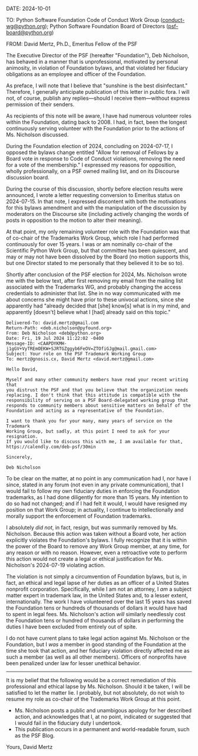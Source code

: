 DATE: 2024-10-01

TO:
Python Software Foundation Code of Conduct Work Group (conduct-wg@python.org);
Python Software Foundation Board of Directors (psf-board@python.org)

FROM:
David Mertz, Ph.D., Emeritus Fellow of the PSF

The Executive Director of the PSF (hereafter "Foundation"), Deb Nicholson, has
behaved in a manner that is unprofessional, motivated by personal animosity,
in violation of Foundation bylaws, and that violated her fiduciary obligations
as an employee and officer of the Foundation.

As preface, I will note that I believe that "sunshine is the best
disinfectant."  Therefore, I generally anticipate publication of this letter
in public fora.  I will not, of course, publish any replies—should I receive
them—without express permission of their senders.

As recipients of this note will be aware, I have had numerous volunteer roles
within the Foundation, dating back to 2008.  I had, in fact, been the longest
continuously serving volunteer with the Foundation prior to the actions
of Ms. Nicholson discussed.

During the Foundation election of 2024, concluding on 2024-07-17, I opposed
the bylaws change entitled "Allow for removal of Fellows by a Board vote in
response to Code of Conduct violations, removing the need for a vote of the
membership."  I expressed my reasons for opposition, wholly professionally, on
a PSF owned mailing list, and on its Discourse discussion board.

During the course of this discussion, shortly before election results were
announced, I wrote a letter requesting conversion to Emeritus status on
2024-07-15. In that note, I expressed discontent with both the motivations for
this bylaws amendment and with the manipulation of the discussion by
moderators on the Discourse site (including actively changing the words of
posts in opposition to the motion to alter their meaning).

At that point, my only remaining volunteer role with the Foundation was that
of co-chair of the Trademarks Work Group, which role I had performed
continuously for over 15 years.  I was or am nominally co-chair of the
Scientific Python Work Group, but that committee has been quiescent, and may
or may not have been dissolved by the Board (no motion supports this, but one
Director stated to me personally that they believed it to be so to).

Shortly after conclusion of the PSF election for 2024, Ms. Nicholson wrote me
with the below text, after first removing my email from the mailing list
associated with the Trademarks WG, and probably changing the access
credentials to administer that list.  She in no way communicated with me about
concerns she might have prior to these univocal actions, since she apparently
had "already decided that [she] know[s] what is in my mind, and apparently
[doesn't] believe what I [had] already said on this topic."

    Delivered-To: david.mertz@gmail.com
    Return-Path: <deb.nicholson@pyfound.org>
    From: Deb Nicholson <deb@python.org>
    Date: Fri, 19 Jul 2024 11:22:02 -0400
    Message-ID: <CAAPDYKMH-j1gGV+VyTREmOEKW+SJRTGZggyb6FeOV=ZTOfiGJg@mail.gmail.com>
    Subject: Your role on the PSF Trademark Working Group
    To: mertz@gnosis.cx, David Mertz <david.mertz@gmail.com>

    Hello David,

    Myself and many other community members have read your recent writing that
    you distrust the PSF and that you believe that the organization needs
    replacing. I don't think that this attitude is compatible with the
    responsibility of serving on a PSF Board-delegated working group that
    responds to community members about sensitive matters on behalf of the
    Foundation and acting as a representative of the Foundation.

    I want to thank you for your many, many years of service on the Trademark
    Working Group, but sadly, at this point I need to ask for your resignation.
    If you would like to discuss this with me, I am available for that,
    https://calendly.com/deb-psf/30min

    Sincerely,

    Deb Nicholson

To be clear on the matter, at no point in any communication had I, nor have I
since, stated in any forum (not even in any private communication), that I
would fail to follow my own fiduciary duties in enforcing the Foundation
trademarks, as I had done diligently for more than 15 years.  My intention to
do so had not changed; and if I had felt it would, I would have resigned my
position on that Work Group; in actuality, I continue to intellectionally and
morally support the enforcement of Foundation trademarks.

I absolutely *did not*, in fact, resign, but was summarily removed by Ms.
Nicholson.  Because this action was taken without a Board vote, her action
explicitly violates the Foundation's bylaws.  I fully recognize that it is
within the power of the Board to remove any Work Group member, at any time,
for any reason or with no reason. However, even a retroactive vote to perform
this action would not create a legal or ethical justification for Ms.
Nicholson's 2024-07-19 violating action.

The violation is not simply a circumvention of Foundation bylaws, but is, in
fact, an ethical and legal lapse of her duties as an officer of a United
States nonprofit corporation.  Specifically, while I am not an attorney, I
*am* a subject matter expert in trademark law, in the United States and, to a
lesser extent, internationally.  The work I have volunteered over the last 15
years has saved the Foundation tens or hundreds of thousands of dollars it
would have had to spent in legal fees.  Ms. Nicholson's action *will*
similarly needlessly cost the Foundation tens or hundred of thousands of
dollars in performing the duties I have been excluded from entirely out of
spite.

I do not have current plans to take legal action against Ms. Nicholson or the
Foundation, but I *was* a member in good standing of the Foundation at the
time she took that action, and her fiduciary violation directly affected me as
such a member (as well as all other members).  Officers of nonprofits have
been penalized under law for lesser unethical behavior.

---

It is my belief that the following would be a correct remediation of this
professional and ethical lapse by Ms. Nicholson.  Should it be taken, I will
be satisfied to let the matter lie. I probably, but not absolutely, do not
wish to resume my role as co-chair of the Trademarks Work Group at this point.

  - Ms. Nicholson posts a public and unambigous apology for her described
    action, and acknowledges that I, at no point, indicated or suggested that
    I would fail in the fiduciary duty I undertook.
  - This publication occurs in a permanent and world-readable forum, such as the
    PSF Blog.

Yours, David Mertz
